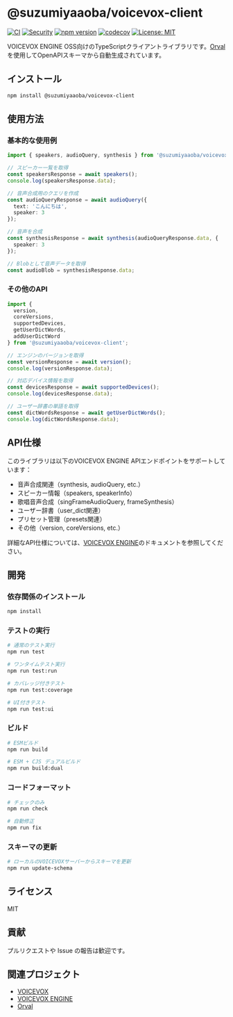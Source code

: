 # @suzumiyaaoba/voicevox-client

[![CI](https://github.com/SuzumiyaAoba/voicevox-client/actions/workflows/ci.yml/badge.svg)](https://github.com/SuzumiyaAoba/voicevox-client/actions/workflows/ci.yml)
[![Security](https://github.com/SuzumiyaAoba/voicevox-client/actions/workflows/security.yml/badge.svg)](https://github.com/SuzumiyaAoba/voicevox-client/actions/workflows/security.yml)
[![npm version](https://badge.fury.io/js/%40suzumiyaaoba%2Fvoicevox-client.svg)](https://badge.fury.io/js/%40suzumiyaaoba%2Fvoicevox-client)
[![codecov](https://codecov.io/gh/SuzumiyaAoba/voicevox-client/branch/main/graph/badge.svg)](https://codecov.io/gh/SuzumiyaAoba/voicevox-client)
[![License: MIT](https://img.shields.io/badge/License-MIT-yellow.svg)](https://opensource.org/licenses/MIT)

VOICEVOX ENGINE OSS向けのTypeScriptクライアントライブラリです。[Orval](https://orval.dev)を使用してOpenAPIスキーマから自動生成されています。

## インストール

```bash
npm install @suzumiyaaoba/voicevox-client
```

## 使用方法

### 基本的な使用例

```typescript
import { speakers, audioQuery, synthesis } from '@suzumiyaaoba/voicevox-client';

// スピーカー一覧を取得
const speakersResponse = await speakers();
console.log(speakersResponse.data);

// 音声合成用のクエリを作成
const audioQueryResponse = await audioQuery({
  text: 'こんにちは',
  speaker: 3
});

// 音声を合成
const synthesisResponse = await synthesis(audioQueryResponse.data, {
  speaker: 3
});

// Blobとして音声データを取得
const audioBlob = synthesisResponse.data;
```

### その他のAPI

```typescript
import { 
  version, 
  coreVersions, 
  supportedDevices,
  getUserDictWords,
  addUserDictWord
} from '@suzumiyaaoba/voicevox-client';

// エンジンのバージョンを取得
const versionResponse = await version();
console.log(versionResponse.data);

// 対応デバイス情報を取得
const devicesResponse = await supportedDevices();
console.log(devicesResponse.data);

// ユーザー辞書の単語を取得
const dictWordsResponse = await getUserDictWords();
console.log(dictWordsResponse.data);
```

## API仕様

このライブラリは以下のVOICEVOX ENGINE APIエンドポイントをサポートしています：

- 音声合成関連（synthesis, audioQuery, etc.）
- スピーカー情報（speakers, speakerInfo）
- 歌唱音声合成（singFrameAudioQuery, frameSynthesis）
- ユーザー辞書（user_dict関連）
- プリセット管理（presets関連）
- その他（version, coreVersions, etc.）

詳細なAPI仕様については、[VOICEVOX ENGINE](https://github.com/VOICEVOX/voicevox_engine)のドキュメントを参照してください。

## 開発

### 依存関係のインストール

```bash
npm install
```

### テストの実行

```bash
# 通常のテスト実行
npm run test

# ワンタイムテスト実行
npm run test:run

# カバレッジ付きテスト
npm run test:coverage

# UI付きテスト
npm run test:ui
```

### ビルド

```bash
# ESMビルド
npm run build

# ESM + CJS デュアルビルド
npm run build:dual
```

### コードフォーマット

```bash
# チェックのみ
npm run check

# 自動修正
npm run fix
```

### スキーマの更新

```bash
# ローカルのVOICEVOXサーバーからスキーマを更新
npm run update-schema
```

## ライセンス

MIT

## 貢献

プルリクエストや Issue の報告は歓迎です。

## 関連プロジェクト

- [VOICEVOX](https://voicevox.hiroshiba.jp/)
- [VOICEVOX ENGINE](https://github.com/VOICEVOX/voicevox_engine)
- [Orval](https://orval.dev)